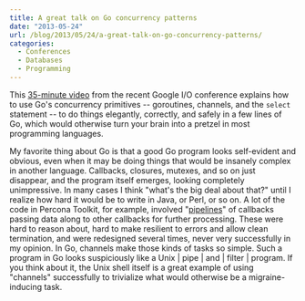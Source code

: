```yaml
---
title: A great talk on Go concurrency patterns
date: "2013-05-24"
url: /blog/2013/05/24/a-great-talk-on-go-concurrency-patterns/
categories:
  - Conferences
  - Databases
  - Programming
---
```

This [35-minute video](https://developers.google.com/events/io/sessions/332768653) from the recent Google I/O conference explains how to use Go's concurrency primitives -- goroutines, channels, and the `select` statement -- to do things elegantly, correctly, and safely in a few lines of Go, which would otherwise turn your brain into a pretzel in most programming languages.

<!--more-->

My favorite thing about Go is that a good Go program looks self-evident and obvious, even when it may be doing things that would be insanely complex in another language. Callbacks, closures, mutexes, and so on just disappear, and the program itself emerges, looking completely unimpressive. In many cases I think "what's the big deal about that?" until I realize how hard it would be to write in Java, or Perl, or so on. A lot of the code in Percona Toolkit, for example, involved "[pipelines](http://bazaar.launchpad.net/~percona-toolkit-dev/percona-toolkit/2.1/view/head:/bin/pt-query-digest#L11835)" of callbacks passing data along to other callbacks for further processing. These were hard to reason about, hard to make resilient to errors and allow clean termination, and were redesigned several times, never very successfully in my opinion. In Go, channels make those kinds of tasks so simple. Such a program in Go looks suspiciously like a Unix | pipe | and | filter | program. If you think about it, the Unix shell itself is a great example of using "channels" successfully to trivialize what would otherwise be a migraine-inducing task.


